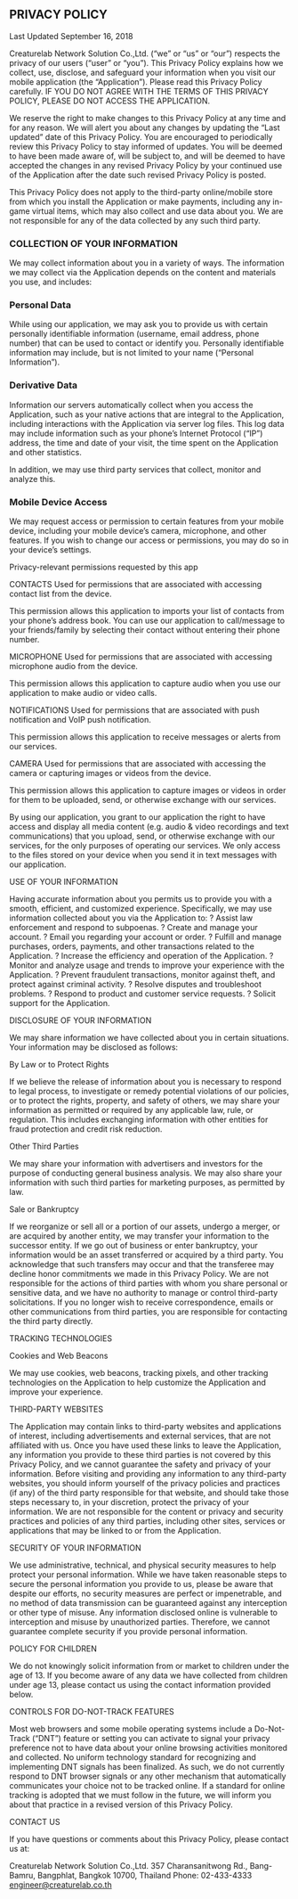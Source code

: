 ## PRIVACY POLICY

Last Updated September 16, 2018

Creaturelab Network Solution Co.,Ltd. (“we” or “us” or “our”) respects the privacy of our users (“user” or “you”). This Privacy Policy explains how we collect, use, disclose, and safeguard your information when you visit our mobile application (the “Application”). Please read this Privacy Policy carefully. IF YOU DO NOT AGREE WITH THE TERMS OF THIS PRIVACY POLICY, PLEASE DO NOT ACCESS THE APPLICATION.

We reserve the right to make changes to this Privacy Policy at any time and for any reason. We will alert you about any changes by updating the “Last updated” date of this Privacy Policy. You are encouraged to periodically review this Privacy Policy to stay informed of updates. You will be deemed to have been made aware of, will be subject to, and will be deemed to have accepted the changes in any revised Privacy Policy by your continued use of the Application after the date such revised Privacy Policy is posted.

This Privacy Policy does not apply to the third-party online/mobile store from which you install the Application or make payments, including any in-game virtual items, which may also collect and use data about you. We are not responsible for any of the data collected by any such third party.

### COLLECTION OF YOUR INFORMATION

We may collect information about you in a variety of ways. The information we may collect via the Application depends on the content and materials you use, and includes:

### Personal Data

While using our application, we may ask you to provide us with certain personally identifiable information (username, email address, phone number) that can be used to contact or identify you. Personally identifiable information may include, but is not limited to your name (“Personal Information”).

### Derivative Data

Information our servers automatically collect when you access the Application, such as your native actions that are integral to the Application, including interactions with the Application via server log files. This log data may include information such as your phone’s Internet Protocol (“IP”) address, the time and date of your visit, the time spent on the Application and other statistics.

In addition, we may use third party services that collect, monitor and analyze this.


### Mobile Device Access

We may request access or permission to certain features from your mobile device, including your mobile device’s camera, microphone, and other features. If you wish to change our access or permissions, you may do so in your device’s settings.


Privacy-relevant permissions requested by this app

CONTACTS
Used for permissions that are associated with accessing contact list from the device.

This permission allows this application to imports your list of contacts from your phone’s address book. You can use our application to call/message to your friends/family by selecting their contact without entering their phone number.


MICROPHONE
Used for permissions that are associated with accessing microphone audio from the device.

This permission allows this application to capture audio when you use our application to make audio or video calls.


NOTIFICATIONS
Used for permissions that are associated with push notification and VoIP push notification.

This permission allows this application to receive messages or alerts from our services.


CAMERA
Used for permissions that are associated with accessing the camera or capturing images or videos from the device.

This permission allows this application to capture images or videos in order for them to be uploaded, send, or otherwise exchange with our services.

By using our application, you grant to our application the right to have access and display all media content (e.g. audio & video recordings and text communications) that you upload, send, or otherwise exchange with our services, for the only purposes of operating our services. We only access to the files stored on your device when you send it in text messages with our application.


USE OF YOUR INFORMATION

Having accurate information about you permits us to provide you with a smooth, efficient, and customized experience. Specifically, we may use information collected about you via the Application to:
? Assist law enforcement and respond to subpoenas.
? Create and manage your account.
? Email you regarding your account or order.
? Fulfill and manage purchases, orders, payments, and other transactions related to the Application.
? Increase the efficiency and operation of the Application.
? Monitor and analyze usage and trends to improve your experience with the Application.
? Prevent fraudulent transactions, monitor against theft, and protect against criminal activity.
? Resolve disputes and troubleshoot problems.
? Respond to product and customer service requests.
? Solicit support for the Application.

DISCLOSURE OF YOUR INFORMATION

We may share information we have collected about you in certain situations. Your information may be disclosed as follows:

By Law or to Protect Rights

If we believe the release of information about you is necessary to respond to legal process, to investigate or remedy potential violations of our policies, or to protect the rights, property, and safety of others, we may share your information as permitted or required by any applicable law, rule, or regulation. This includes exchanging information with other entities for fraud protection and credit risk reduction.

Other Third Parties

We may share your information with advertisers and investors for the purpose of conducting general business analysis. We may also share your information with such third parties for marketing purposes, as permitted by law.

Sale or Bankruptcy

If we reorganize or sell all or a portion of our assets, undergo a merger, or are acquired by another entity, we may transfer your information to the successor entity.  If we go out of business or enter bankruptcy, your information would be an asset transferred or acquired by a third party. You acknowledge that such transfers may occur and that the transferee may decline honor commitments we made in this Privacy Policy. We are not responsible for the actions of third parties with whom you share personal or sensitive data, and we have no authority to manage or control third-party solicitations. If you no longer wish to receive correspondence, emails or other communications from third parties, you are responsible for contacting the third party directly.

TRACKING TECHNOLOGIES

Cookies and Web Beacons

We may use cookies, web beacons, tracking pixels, and other tracking technologies on the Application to help customize the Application and improve your experience.

THIRD-PARTY WEBSITES

The Application may contain links to third-party websites and applications of interest, including advertisements and external services, that are not affiliated with us. Once you have used these links to leave the Application, any information you provide to these third parties is not covered by this Privacy Policy, and we cannot guarantee the safety and privacy of your information. Before visiting and providing any information to any third-party websites, you should inform yourself of the privacy policies and practices (if any) of the third party responsible for that website, and should take those steps necessary to, in your discretion, protect the privacy of your information. We are not responsible for the content or privacy and security practices and policies of any third parties, including other sites, services or applications that may be linked to or from the Application.

SECURITY OF YOUR INFORMATION

We use administrative, technical, and physical security measures to help protect your personal information. While we have taken reasonable steps to secure the personal information you provide to us, please be aware that despite our efforts, no security measures are perfect or impenetrable, and no method of data transmission can be guaranteed against any interception or other type of misuse. Any information disclosed online is vulnerable to interception and misuse by unauthorized parties. Therefore, we cannot guarantee complete security if you provide personal information.

POLICY FOR CHILDREN

We do not knowingly solicit information from or market to children under the age of 13. If you become aware of any data we have collected from children under age 13, please contact us using the contact information provided below.

CONTROLS FOR DO-NOT-TRACK FEATURES 

Most web browsers and some mobile operating systems include a Do-Not-Track (“DNT”) feature or setting you can activate to signal your privacy preference not to have data about your online browsing activities monitored and collected. No uniform technology standard for recognizing and implementing DNT signals has been finalized. As such, we do not currently respond to DNT browser signals or any other mechanism that automatically communicates your choice not to be tracked online. If a standard for online tracking is adopted that we must follow in the future, we will inform you about that practice in a revised version of this Privacy Policy.


CONTACT US

If you have questions or comments about this Privacy Policy, please contact us at:

Creaturelab Network Solution Co.,Ltd.
357 Charansanitwong Rd., Bang-Bamru, 
Bangphlat, Bangkok 10700, Thailand
Phone: 02-433-4333
engineer@creaturelab.co.th

